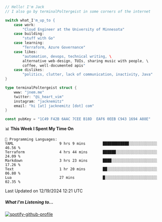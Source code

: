 ```go
// Hello! I'm Jack
// I also go by terminalPoltergeist in some corners of the internet

switch what_I'm_up_to {
    case work:
        "Cloud Engineer at the University of Minnesota"
    case building:
        "stuff with Go"
    case learning:
        "Terraform, Azure Governance"
    case likes:
        "automation, devops, technical writing, \
        alternative web-design, TUIs, sharing music with people, \
        coffee, well-documented apis"
    case dislikes:
        "politics, clutter, lack of communication, inactivity, Java"
}

type terminalPoltergeist struct {
    www: "jnem.me"
    twitter: "@i_heart_vim"
    instagram: "jacknemitz"
    email: "hi [at] jacknemitz [dot] com"
}

const pubKey = "1C49 F42B 6AAC 7CEE B18D  EAF6 0EEB C943 1694 A88E"
```

<!--START_SECTION:waka-->
📊 **This Week I Spent My Time On** 

```text
💬 Programming Languages: 
YAML                     9 hrs 9 mins        ████████████░░░░░░░░░░░░░   46.56 % 
Terraform                4 hrs 44 mins       ██████░░░░░░░░░░░░░░░░░░░   24.09 % 
Markdown                 3 hrs 23 mins       ████░░░░░░░░░░░░░░░░░░░░░   17.26 % 
Text                     1 hr 20 mins        ██░░░░░░░░░░░░░░░░░░░░░░░   06.80 % 
Lua                      27 mins             █░░░░░░░░░░░░░░░░░░░░░░░░   02.35 % 
```


 Last Updated on 12/19/2024 12:21 UTC
<!--END_SECTION:waka-->

##### What I'm Listening to...

[![spotify-github-profile](https://jnem.me/listening-item?maxAge=2592000)](https://jnem.me/listening)

